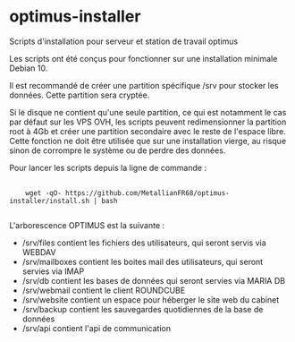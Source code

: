 # optimus-installer
Scripts d'installation pour serveur et station de travail optimus<br/>

Les scripts ont été conçus pour fonctionner sur une installation minimale Debian 10.<br/>

Il est recommandé de créer une partition spécifique /srv pour stocker les données. Cette partition sera cryptée.<br/>

Si le disque ne contient qu'une seule partition, ce qui est notamment le cas par défaut sur les VPS OVH, les scripts peuvent redimensionner la partition root à 4Gb et créer une partition secondaire avec le reste de l'espace libre. Cette fonction ne doit être utilisée que sur une installation vierge, au risque sinon de corrompre le système ou de perdre des données.<br/>

Pour lancer les scripts depuis la ligne de commande :

<pre>
  <code>
    wget -qO- https://github.com/MetallianFR68/optimus-installer/install.sh | bash
  </code>
</pre>

L'arborescence OPTIMUS est la suivante :

<ul>
  <li>/srv/files contient les fichiers des utilisateurs, qui seront servis via WEBDAV</li>
  <li>/srv/mailboxes contient les boites mail des utilisateurs, qui seront servies via IMAP</li>
  <li>/srv/db contient les bases de données qui seront servies via MARIA DB</li>
  <li>/srv/webmail contient le client ROUNDCUBE</li>
  <li>/srv/website contient un espace pour héberger le site web du cabinet</li>
  <li>/srv/backup contient les sauvegardes quotidiennes de la base de données</li>
  <li>/srv/api contient l'api de communication</li>
</ul>
